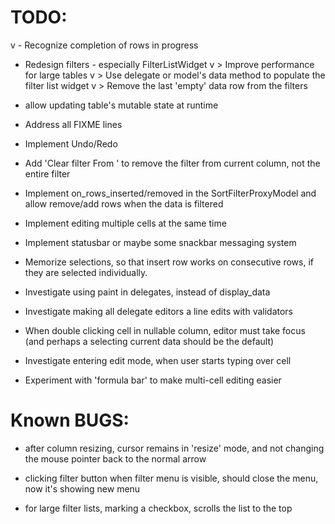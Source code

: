 # TODO: 

v - Recognize completion of rows in progress

- Redesign filters - especially FilterListWidget
v   > Improve performance for large tables
v   > Use delegate or model's data method to populate the filter list widget
v   > Remove the last 'empty' data row from the filters

- allow updating table's mutable state at runtime

- Address all FIXME lines

- Implement Undo/Redo

- Add 'Clear filter From <column name>' to remove the filter from current column, not the entire filter

- Implement on_rows_inserted/removed in the SortFilterProxyModel and allow remove/add
  rows when the data is filtered

- Implement editing multiple cells at the same time

- Implement statusbar or maybe some snackbar messaging system

- Memorize selections, so that insert row works on consecutive rows, 
  if they are selected individually.

- Investigate using paint in delegates, instead of display_data

- Investigate making all delegate editors a line edits with validators

- When double clicking cell in nullable column, editor must take focus 
  (and perhaps a selecting current data should be the default)

- Investigate entering edit mode, when user starts typing over cell

- Experiment with 'formula bar' to make multi-cell editing easier

# Known BUGS:

- after column resizing, cursor remains in 'resize' mode, 
  and not changing the mouse pointer back to the normal arrow
  
- clicking filter button when filter menu is visible, should close the menu, now it's
  showing new menu

- for large filter lists, marking a checkbox, scrolls the list to the top
